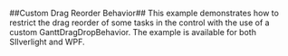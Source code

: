 ##Custom Drag Reorder Behavior##
This example demonstrates how to restrict the drag reorder of some tasks in the control with the use of a custom GanttDragDropBehavior. The example is available for both SIlverlight and WPF.